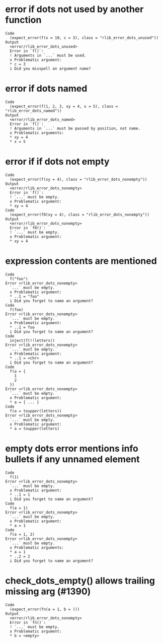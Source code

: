 # error if dots not used by another function

    Code
      (expect_error(f(x = 10, c = 3), class = "rlib_error_dots_unused"))
    Output
      <error/rlib_error_dots_unused>
      Error in `f()`:
      ! Arguments in `...` must be used.
      x Problematic argument:
      * c = 3
      i Did you misspell an argument name?

# error if dots named

    Code
      (expect_error(f(1, 2, 3, xy = 4, x = 5), class = "rlib_error_dots_named"))
    Output
      <error/rlib_error_dots_named>
      Error in `f()`:
      ! Arguments in `...` must be passed by position, not name.
      x Problematic arguments:
      * xy = 4
      * x = 5

# error if if dots not empty

    Code
      (expect_error(f(xy = 4), class = "rlib_error_dots_nonempty"))
    Output
      <error/rlib_error_dots_nonempty>
      Error in `f()`:
      ! `...` must be empty.
      x Problematic argument:
      * xy = 4
    Code
      (expect_error(f0(xy = 4), class = "rlib_error_dots_nonempty"))
    Output
      <error/rlib_error_dots_nonempty>
      Error in `f0()`:
      ! `...` must be empty.
      x Problematic argument:
      * xy = 4

# expression contents are mentioned

    Code
      f("foo")
    Error <rlib_error_dots_nonempty>
      `...` must be empty.
      x Problematic argument:
      * ..1 = "foo"
      i Did you forget to name an argument?
    Code
      f(foo)
    Error <rlib_error_dots_nonempty>
      `...` must be empty.
      x Problematic argument:
      * ..1 = foo
      i Did you forget to name an argument?
    Code
      inject(f(!!letters))
    Error <rlib_error_dots_nonempty>
      `...` must be empty.
      x Problematic argument:
      * ..1 = <chr>
      i Did you forget to name an argument?
    Code
      f(a = {
        1
        2
      })
    Error <rlib_error_dots_nonempty>
      `...` must be empty.
      x Problematic argument:
      * a = { ... }
    Code
      f(a = toupper(letters))
    Error <rlib_error_dots_nonempty>
      `...` must be empty.
      x Problematic argument:
      * a = toupper(letters)

# empty dots error mentions info bullets if any unnamed element

    Code
      f(1)
    Error <rlib_error_dots_nonempty>
      `...` must be empty.
      x Problematic argument:
      * ..1 = 1
      i Did you forget to name an argument?
    Code
      f(a = 1)
    Error <rlib_error_dots_nonempty>
      `...` must be empty.
      x Problematic argument:
      * a = 1
    Code
      f(a = 1, 2)
    Error <rlib_error_dots_nonempty>
      `...` must be empty.
      x Problematic arguments:
      * a = 1
      * ..2 = 2
      i Did you forget to name an argument?

# check_dots_empty() allows trailing missing arg (#1390)

    Code
      (expect_error(fn(a = 1, b = )))
    Output
      <error/rlib_error_dots_nonempty>
      Error in `fn()`:
      ! `...` must be empty.
      x Problematic argument:
      * b = <empty>

